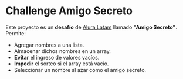 # Challenge Amigo Secreto

Este proyecto es un **desafío** de [Alura Latam](https://www.aluracursos.com/) llamado **"Amigo Secreto"**.  
Permite:

- Agregar nombres a una lista.
- Almacenar dichos nombres en un array.
- **Evitar** el ingreso de valores vacíos.
- **Impedir** el sorteo si el array está vacío.
- Seleccionar un nombre al azar como el amigo secreto.
